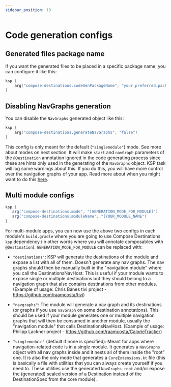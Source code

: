 ```yaml
---
sidebar_position: 10
---
```


# Code generation configs

## Generated files package name

If you want the generated files to be placed in a specific package name, you can configure it like this:

```kotlin
ksp {
    arg("compose-destinations.codeGenPackageName", "your.preferred.packagename")
}
```

## Disabling NavGraphs generation

You can disable the `NavGraphs` generated object like this:

```kotlin
ksp {
    arg("compose-destinations.generateNavGraphs", "false")
}
```

This config is only meant for the default (`"singlemodule"`) mode. See more about modes on next section.
It will make `start` and `navGraph` parameters of the `@Destination` annotation ignored in the code generating process since these are hints only used in the generating of the `NavGraphs` object. KSP task will log some warnings about this.
If you do this, you will have more control over the navigation graphs of your app. Read more about when you might want to do this [here](https://github.com/raamcosta/compose-destinations/wiki/Defining-your-navigation-graphs#manually-defining-navigation-graphs).


## Multi module configs

```gradle
ksp {
   arg("compose-destinations.mode", "[GENERATION_MODE_FOR_MODULE]")
   arg("compose-destinations.moduleName", "[YOUR_MODULE_NAME")
}
```

For multi-module apps, you can now use the above two configs in each module's `build.gradle` where you are going to use Compose Destinations `ksp` dependency (in other words where you will annotate composables with `@Destination`). `GENERATION_MODE_FOR_MODULE` can be replaced with:

- `"destinations"`:
KSP will generate the destinations of the module and expose a list with all of them. Doesn't generate any nav graphs. The nav graphs should then be manually built in the "navigation module" where you call the DestinationsNavHost.
This is useful if your module wants to expose single or multiple destinations but they should belong to a navigation graph that also contains destinations from other modules. (Example of usage: Chris Banes tivi project - https://github.com/raamcosta/tivi)

- `"navgraphs"`:
The module will generate a nav graph and its destinations (or graphs if you use `navGraph` on some destination annotations).
This should be used if your module generates one or multiple navigation graphs that will then be consumed in another module, usually the "navigation module" that calls DestinationsNavHost. (Example of usage: Philipp Lackner project - https://github.com/raamcosta/CalorieTracker)

- `"singlemodule"` (default if none is specified):
Meant for apps where navigation-related code is in a single module. It generates a `NavGraphs` object with all nav graphs inside and it nests all of them inside the "root" one. It is also the only mode that generates a `CoreExtensions.kt` file (this is basically a file with utilities that you can always create yourself if you need to. These utilities use the generated `NavGraphs.root` and/or expose the (generated) sealed version of a Destination instead of the DestinationSpec from the core module).